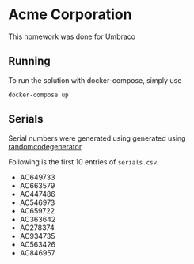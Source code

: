 # Acme Corporation

This homework was done for Umbraco

## Running
To run the solution with docker-compose, simply use
```
docker-compose up
```

## Serials
Serial numbers were generated using generated using [randomcodegenerator](https://www.randomcodegenerator.com/en/generate-serial-numbers). 

Following is the first 10 entries of ``serials.csv``.
 - AC649733
 - AC663579
 - AC447486
 - AC546973
 - AC659722
 - AC363642
 - AC278374
 - AC934735
 - AC563426
 - AC846957